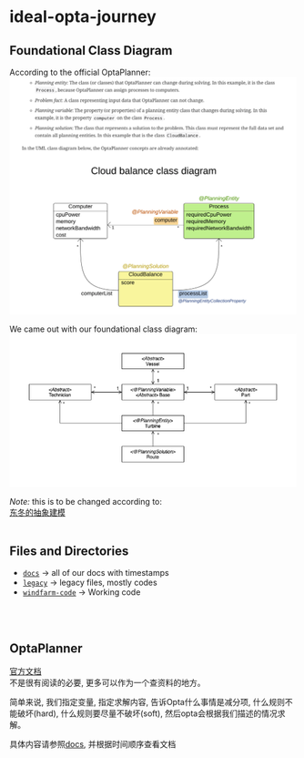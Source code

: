 # ideal-opta-journey

## Foundational Class Diagram
According to the official OptaPlanner:
![](docs/img/opta-class-div.png)

We came out with our foundational class diagram:
![](docs/img/class-diagram.png)

*Note:* this is to be changed according to:<br/>
[东冬的抽象建模](docs/files/abstraction.pdf)
<br/>
<br/>

## Files and Directories
- [`docs`](docs/) -> all of our docs with timestamps
- [`legacy`](legacy/) -> legacy files, mostly codes
- [`windfarm-code`](windfarm-code/) -> Working code

<br/>
<br/>

## OptaPlanner
[官方文档](https://docs.optaplanner.org/7.7.0.Final/optaplanner-docs/html_single/) <br/>
不是很有阅读的必要, 更多可以作为一个查资料的地方。

简单来说, 我们指定变量, 指定求解内容, 告诉Opta什么事情是减分项, 什么规则不能破坏(hard), 什么规则要尽量不破坏(soft), 然后opta会根据我们描述的情况求解。

具体内容请参照[docs](docs/), 并根据时间顺序查看文档
